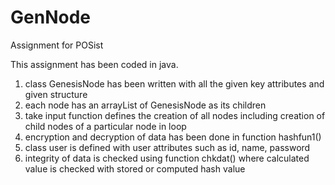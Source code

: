 # GenNode
Assignment for POSist

This assignment has been coded in java.

1) class GenesisNode has been written with all the given key attributes and given structure
2) each node has an arrayList of GenesisNode as its children
3) take input function defines the creation of all nodes including creation of child nodes of a particular node in loop
4) encryption and decryption of data has been done in function hashfun1()
5) class user is defined with user attributes such as id, name, password
6) integrity of data is checked using function chkdat() where calculated value is checked with stored or computed hash value
